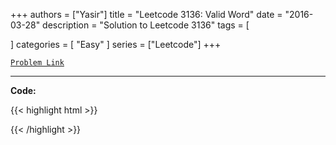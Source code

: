 
+++
authors = ["Yasir"]
title = "Leetcode 3136: Valid Word"
date = "2016-03-28"
description = "Solution to Leetcode 3136"
tags = [
    
]
categories = [
    "Easy"
]
series = ["Leetcode"]
+++



[`Problem Link`](https://leetcode.com/problems/valid-word/description/)

---

**Code:**

{{< highlight html >}}

{{< /highlight >}}

